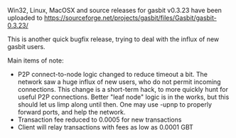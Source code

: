 Win32, Linux, MacOSX and source releases for gasbit v0.3.23 have been uploaded to
https://sourceforge.net/projects/gasbit/files/Gasbit/gasbit-0.3.23/

This is another quick bugfix release, trying to deal with the influx of new gasbit users.

Main items of note:

* P2P connect-to-node logic changed to reduce timeout a bit.  The network saw a huge influx of new users, who do not permit incoming connections.  This change is a short-term hack, to more quickly hunt for useful P2P connections.  Better "leaf node" logic is in the works, but this should let us limp along until then.  One may use -upnp to properly forward ports, and help the network.
* Transaction fee reduced to 0.0005 for new transactions
* Client will relay transactions with fees as low as 0.0001 GBT
